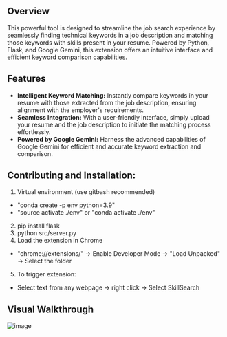 ## Overview
This powerful tool is designed to streamline the job search experience by seamlessly finding technical keywords in a job description and matching those keywords with skills present in your resume. Powered by Python, Flask, and Google Gemini, this extension offers an intuitive interface and efficient keyword comparison capabilities.

## Features
- **Intelligent Keyword Matching:** Instantly compare keywords in your resume with those extracted from the job description, ensuring alignment with the employer's requirements. 
- **Seamless Integration:** With a user-friendly interface, simply upload your resume and the job description to initiate the matching process effortlessly.
- **Powered by Google Gemini:** Harness the advanced capabilities of Google Gemini for efficient and accurate keyword extraction and comparison.

## Contributing and Installation:
1. Virtual environment (use gitbash recommended)
- "conda create -p env python=3.9"
- "source activate ./env" or "conda activate ./env"
2. pip install flask
3. python src/server.py
4. Load the extension in Chrome
- "chrome://extensions/" -> Enable Developer Mode -> "Load Unpacked" -> Select the folder
5. To trigger extension: 
- Select text from any webpage -> right click -> Select SkillSearch

## Visual Walkthrough
![image](https://github.com/MdShafeeqU/job-description-keyword-search/assets/50470784/c5ac0964-ceaa-48e9-8fd6-c6799e76b502)

